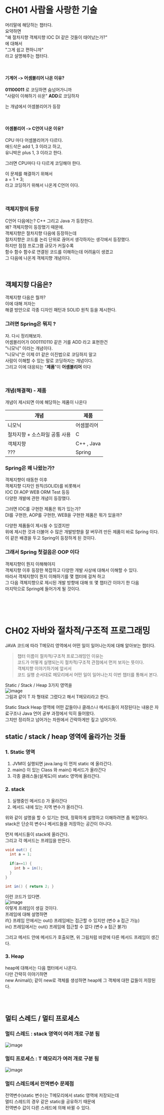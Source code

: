 # CH01 사람을 사랑한 기술  

머리말에 해당하는 챕터다.  
요약하면  
"왜 절차지향 객체지향 IOC DI 같은 것들이 태어났는가?"  
에 대해서  
"그게 쉽고 편하니까"  
라고 설명해주는 챕터다.  
  
<br>  
  
#### 기계어 -> 어셈블리어 나온 이유?  
**01100011** 로 코딩하면 숨넘어가니까  
"사람이 이해하기 쉬운" 
**ADD**로 코딩하자  
  
는 개념에서 어셈블리어가 등장  
  
<br>  
  
#### 어셈블리어 -> C언어 나온 이유?  
CPU 마다 어셈블리어가 다르다.  
애드삭은 add 1, 3  이라고 하고,    
유니박은 plus 1, 3 이라고 한다.   
  
그러면 CPU마다 다 다르게 코딩해야 한다.  
  
이 문제를 해결하기 위해서  
a = 1 + 3;  
라고 코딩하기 위해서 나온게 C언어 이다.  
  
<br>  
  
### 객체지향의 등장  
C언어 다음에는? C++ 그리고 Java 가 등장한다.  
왜? 객체지향이 등장했기 때문에.  
객체지향은 절차지향 다음에 등장하는데  
절차지향은 코드를 논리 단위로 끊어서 생각하자는 생각에서 등장했다.  
하지만 점점 프로그램 규모가 커질수록  
함수 함수 함수로 연결된 코드를 이해하는데 어려움이 생겼고  
그 다음에 나온게 객체지향 개념이다.  

<br>  

## 객체지향 다음은?  
객체지향 다음은 뭘까?   
이에 대해 저자는  
해결 방안으로 각종 디자인 패턴과 SOLID 원칙 등을 제시한다.  
  
### 그러면 Spring은 뭐지 ?  
자. 다시 정리해보자.  
어셈블리어가 0001110110 같은 거를 ADD 라고 표현한건  
"니모닉" 이라는 개념이다.  
"니모닉"은 이제 01 같은 이진법으로 코딩하지 말고    
사람이 이해할 수 있는 말로 코딩하자는 개념이다.  
그리고 이에 대응되는 "**제품**"이 **어셈블리어** 이다  
  
<br>  
  
### 개념(해결책) - 제품  
개념이 제시되면 이에 해당하는 제품이 나온다  

|개념|제품|
|---|---|
|니모닉|어셈블리어|
|절차지향 + 소스파일 공통 사용|C|
|객체지향|C++ , Java|
|???|Spring|
  
### Spring은 왜 나왔는가?  
객체지향이 태동한 이후  
객체지향 디자인 원칙(SOLID)를 비롯해서  
IOC DI AOP WEB ORM Test 등등  
다양한 개발에 관한 개념이 등장했다.  
  
그러면 IOC를 구현한 제품은 뭐가 있는가?  
DI를 구현한, AOP를 구현한, WEB을 구현한 제품은 뭐가 있을까?  
  
다양한 제품들이 제시될 수 있겠지만  
위에 제시한 것과 더불어 수 많은 개발방향을 잘 버무려 만든 제품이 바로 Spring 이다.  
이 같은 배경을 두고 Spring이 등장하게 된 것이다.    
  
  
### 그래서 Spring 첫걸음은 OOP 이다  
객체지향이 뭔지 이해해야지  
객체지향 이후 등장한 복잡하고 다양한 개발 사상에 대해서 이해할 수 있다.  
따라서 객체지향이 뭔지 이해하기를 몇 챕터에 걸쳐 하고  
그 다음 객체지향으로 제시된 개발 방향에 대해 또 몇 챕터간 이야기 한 다음  
마지막으로 Spring에 들어가게 될 것이다.  
  
  
<br><br><br>  

# CH02 자바와 절차적/구조적 프로그래밍  
  
JAVA 코드에 따라 T메모리 영역에서 어떤 일이 일어나는지에 대해 알아보는 챕터다.  
  
> 챕터 이름이 절차적/구조적 프로그래밍인 이유는   
> 코드가 어떻게 실행되는지 절차적/구조적 관점에서 먼저 보자는 뜻이다.    
> 객체지향 이야기하기에 앞서서  
> 코드 실행 순서대로 메모리에서 어떤 일이 일어나는지 이번 챕터를 통해서 본다.    
   
Static / Stack / Heap 3가지 영역을  
![image](https://user-images.githubusercontent.com/101965836/211825396-a74a2515-6a1f-44f2-bb7e-a1d90b82723d.png)  
그림과 같이 T 자 형태로 그렸다고 해서 T메모리라고 한다.  
  
Static Stack Heap 영역에 어떤 값들이나 클래스나 메서드들이 저장된다는 내용은 자료구조나 Java 언어 공부 과정에서 익히 들어왔다.  
그치만 정리하고 넘어가는 차원에서 간략하게만 짚고 넘어가자.  
   
## static / stack / heap 영역에 올라가는 것들  
   
### 1. Static 영역  

1. JVM이 실행되면 java.lang 이 먼저 static 에 올라간다.  
2. main() 이 있는 Class 와 main() 메서드가 올라간다  
3. 각종 클래스들(설계도)이 static 영역에 올라간다.  

### 2. stack 
1. 실행중인 메서드() 가 올라간다  
2. 메서드 내에 있는 지역 변수가 올라간다. 
     
위와 같이 설명을 할 수 있기는 한데, 정확하게 설명하고 이해하려면 좀 복잡하다.    
stack은 단순히 변수나 메서드들을 저장하는 공간이 아니다.    
  
먼저 메서드들이 stack에 올라간다.  
그리고 각 메서드는 프레임을 만든다.  
```java
void out() {
  int a = 1;
  
  if(a==1) {
    int b = in();
  }
}

int in() { return 2; }
```
이런 코드가 있다면.    
![image](https://user-images.githubusercontent.com/101965836/211830137-407f49d1-11a3-41f9-9751-1ad43d599861.png)  
이렇게 프레임이 생길 것이다.  
프레임에 대해 설명하면  
if{} 프레임 안에서는 out() 프레임에는 접근할 수 있지만 (변수 a 접근 가능)  
in() 프레임에서는 out() 프레임에 접근할 수 없다 (변수 a 접근 불가)  
  
그리고 메서드 안에 메서드가 호출되면, 위 그림처럼 바깥에 다른 메서드 프레임이 생긴다.  
  
### 3. Heap  
heap에 대해서는 다음 챕터에서 나온다.  
다만 간략히 이야기하면  
new Animal(); 같이 new로 객체를 생성하면 heap에 그 객체에 대한 값들이 저장된다.  
  
<br><br>  

## 멀티 스레드 / 멀티 프로세스   
### 멀티 스레드 : stack 영역이 여러 개로 구분 됨    
![image](https://user-images.githubusercontent.com/101965836/211836267-0e779ead-7b9a-431c-a074-bf3691f192bd.png)  
  
### 멀티 프로세스 : T 메모리가 여러 개로 구분 됨  
![image](https://user-images.githubusercontent.com/101965836/211837151-6fdb3339-1f03-4d16-ac21-6215fddb6180.png)  
  

### 멀티 스레드에서 전역변수 문제점  
전역변수(static 변수)는 T메모리에서 static 영역에 저장되는데  
멀티 스레드의 경우 같은 static을 공유하기 때문에  
전역변수 값이 다른 스레드에 의해 바뀔 수 있다.  
